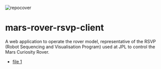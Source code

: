 ![repocover](https://cloud.githubusercontent.com/assets/8268040/20277992/a7f23d1c-aaab-11e6-91e1-944171474fa7.png)
# mars-rover-rsvp-client
A web application to operate the rover model, representative of the RSVP (Robot Sequencing and Visualisation Program) used at JPL to control the Mars Curiosity Rover.

- [file 1](https://jumpjack.github.io/mars-rover-rsvp-client/app/index.html)
